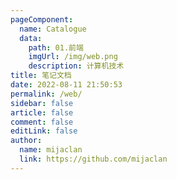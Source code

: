 ```yaml
---
pageComponent:
  name: Catalogue
  data:
    path: 01.前端
    imgUrl: /img/web.png
    description: 计算机技术
title: 笔记文档
date: 2022-08-11 21:50:53
permalink: /web/
sidebar: false
article: false
comment: false
editLink: false
author:
  name: mijaclan
  link: https://github.com/mijaclan
---
```


